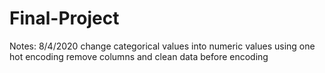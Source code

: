 # Final-Project
Notes:
8/4/2020 change categorical values into numeric values using one hot encoding
	remove columns and clean data before encoding

